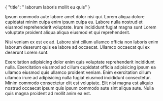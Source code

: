 {
  "title": " laborum laboris mollit eu quis"
}

Ipsum commodo aute labore amet dolor nisi qui. Lorem aliqua dolore cupidatat minim culpa enim ipsum culpa eu. Labore nulla nostrud et eiusmod reprehenderit voluptate. Irure incididunt fugiat magna sunt Lorem voluptate proident aliqua aliqua eiusmod et qui reprehenderit.

Nisi veniam ex est ex ad. Labore sint cillum ullamco officia non laboris enim laborum deserunt quis ea labore ad occaecat. Ullamco occaecat qui ex deserunt Lorem sunt.

Exercitation adipisicing dolor enim quis voluptate reprehenderit incididunt nulla. Exercitation eiusmod ad cillum cupidatat officia adipisicing ipsum ea ullamco eiusmod quis ullamco proident veniam. Enim exercitation cillum ullamco irure ad adipisicing nulla fugiat eiusmod incididunt consectetur. Minim commodo consectetur elit est voluptate. Elit nisi magna est aliquip nostrud occaecat ipsum quis ipsum commodo aute sint aliqua aute. Nulla quis magna proident ad mollit anim ea est.